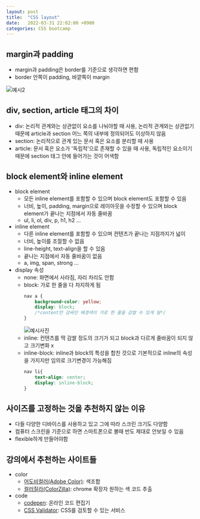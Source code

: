 ```yaml
---
layout: post
title:  "CSS layout"
date:   2022-03-31 22:02:00 +0900
categories: CSS bootcamp
---
```


## margin과 padding
- margin과 padding은 border를 기준으로 생각하면 편함
- border 안쪽이 padding, 바깥쪽이 margin

![예시2](https://user-images.githubusercontent.com/84063843/161060959-bdc85f7a-44d4-41cc-b7f5-d2c6145e7f64.png)

## div, section, article 태그의 차이
- div: 논리적 관계와는 상관없이 요소를 나눠야할 때 사용, 논리적 관계와는 상관없기 때문에 article과 section 어느 쪽의 내부에 정의되어도 이상하지 않음
- section: 논리적으로 관계 있는 문서 혹은 요소를 분리할 때 사용
- article: 문서 혹은 요소가 '독립적'으로 존재할 수 있을 때 사용, 독립적인 요소이기 때문에 section 태그 안에 들어가는 것이 어색함

## block element와 inline element
- block element
  - 모든 inline element를 포함할 수 있으며 block element도 포함할 수 있음
  - 너비, 높이, padding, margin으로 레이아웃을 수정할 수 있으며 block element가 끝나는 지점에서 자동 줄바꿈
  - ul, li, ol, div, p, h1, h2 ...
- inline element
  - 다른 inline element를 포함할 수 있으며 컨텐츠가 끝나는 지점까지가 넓이
  - 너비, 높이를 조절할 수 없음
  - line-height, text-align을 할 수 있음
  - 끝나는 지점에서 자동 줄바꿈이 없음
  - a, img, span, strong ...
- display 속성
  - none: 화면에서 사라짐, 자리 차리도 안함
  - block: 가로 한 줄을 다 차지하게 됨
	```css
	nav a {
		background-color: yellow;
		display: block;
		/*content만 감싸던 배경색이 가로 한 줄을 감쌀 수 있게 됨*/
	}
	```
	![예시사진](https://user-images.githubusercontent.com/84063843/161059009-1d2b6785-04fc-450a-b48b-b8cc40d6106b.png)
  - inline: 컨텐츠를 딱 감쌀 정도의 크기가 되고 block과 다르게 줄바꿈이 되지 않고 크기변화 x
  - inline-block: inline과 block의 특성을 합친 것으로 기본적으로 inline의 속성을 가지지만 임의로 크기변경이 가능해짐
	```css
	nav li{
		text-align: center;
		display: inline-block;
	}
	```

## 사이즈를 고정하는 것을 추천하지 않는 이유
- 다들 다양한 디바이스를 사용하고 있고 그에 따라 스크린 크기도 다양함
- 컴퓨터 스크린을 기준으로 하면 스마트폰으로 볼때 반도 제대로 안보일 수 있음
- flexible하게 만들어야함

## 강의에서 추천하는 사이트들
- color
  - [어도비컬러(Adobe Color)][Adobe Color]: 색조합
  - [컬러질라(ColorZilla)][ColorZilla]: chrome 확장자 원하는 색 코드 추출
- code
  - [codepen][code-pen]: 온라인 코드 편집기
  - [CSS Validator][CSS-Validator]: CSS를 검토할 수 있는 서비스

[code-pen]: https://codepen.io/
[Adobe Color]: https://color.adobe.com/ko/create/color-wheel
[ColorZilla]: https://www.colorzilla.com/
[CSS-Validator]: https://jigsaw.w3.org/css-validator/
